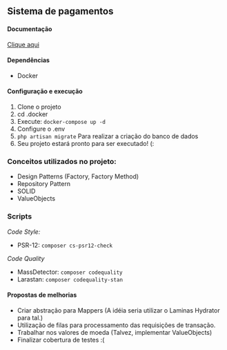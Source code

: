 ## Sistema de pagamentos

#### Documentação
[Clique aqui](api.md)

#### Dependências
 * Docker

#### Configuração e execução
1. Clone o projeto
2. cd .docker
3. Execute: `docker-compose up -d`
4. Configure o .env
5. `php artisan migrate` Para realizar a criação do banco de dados
5. Seu projeto estará pronto para ser executado! (:

### Conceitos utilizados no projeto:
* Design Patterns (Factory, Factory Method)
* Repository Pattern
* SOLID
* ValueObjects

### Scripts
*Code Style:*
* PSR-12: `composer cs-psr12-check`

*Code Quality* 
* MassDetector: `composer codequality`
* Larastan: `composer codequality-stan`


#### Propostas de melhorias
* Criar abstração para Mappers (A idéia seria utilizar o Laminas Hydrator para tal.)
* Utilização de filas para processamento das requisições de transação.
* Trabalhar nos valores de moeda (Talvez, implementar ValueObjects)
* Finalizar cobertura de testes :(
